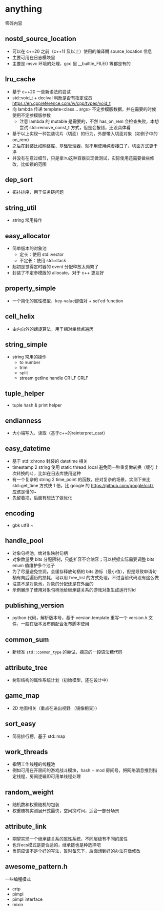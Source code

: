 # anything
零碎内容

## nostd_source_location
- 可以在 c++20 之前（c++11 及以上）使用的编译期 source_location 信息
- 主要可用在日志模块里
- 主要是 msvc 环境的处理，gcc 里 __builtin_FILE() 等都是有的

## lru_cache
- 基于 c++20 一些新语法的尝试
- std::void_t + declval 判断是否有指定成员 https://en.cppreference.com/w/cpp/types/void_t
- 向 lambda 传递 template<class... args> 不定参模版数据，并在需要的时候使用不定参模版参数
  - 注意 lambda 的 mutable 是需要的，不然 has_on_rem 会检查失败，本想尝试 std::remove_const_t 方式，但是会报错，还没具体看
- 基于以上实现一种包装切片（切面）的行为，外部带入切面对象（如例子中的 on_rem）
- 之后在封装比如网络库、基础管理器，就不用使用纯虚接口了，切面方式更干净
- 并没有在意过细节，只是拿lru这种容器实现做测试，实际使用还需要做些修改，比如锁的范围

## dep_sort
- 拓扑排序，用于任务链问题

## string_util
- string 常用操作

## easy_allocator
- 简单版本的对象池
  - 定长：使用 std::vector
  - 不定长：使用 std::stack
- 起初是觉得定时器的 event 分配释放太频繁了
- 封装了不定参模版的 allocate，对于 c++ 更友好

## property_simple
- 一个简化的属性模型，key-value键值对 + set'ed function

## cell_helix
- 由内向外的螺旋算法，用于相对坐标点遍历

## string_simple
- string 常用的操作
  - to number
  - trim
  - split
  - stream getline handle CR LF CRLF

## tuple_helper
- tuple hash & print helper 

## endianness 
- 大小端写入、读取（基于c++的reinterpret_cast）

## easy_datetime
- 基于 std::chrono 封装的 datetime 相关
- timestamp 2 string 使用 static thread_local 避免同一秒重复做转换（缓存上次转换的s），比如在日志库使用这种
- 有一个复杂的 string 2 time_point 的函数，应对复杂的场景，实测下来比 std::get_time 方式快 1 倍，比 google 的 https://github.com/google/cctz 应该是慢的~
- 先留着把，后面有想法了做优化

## encoding
- gbk utf8 ~

## **handle_pool**
- 对象句柄池，给对象映射句柄
- 对象数量受 bits 分配限制，只能扩容不会缩容；可以根据实际需要调整 bits enum 值维护多个池子
- 为了尽量避免空洞，会缓存释放句柄的 bits 游标（最小值），但是导致申请句柄有向后遍历的损耗，可以用 free_list 的方式处理，不过当前代码没有这么做
- 注意不是对象池，对象的分配还是在外面的
- 示例展示了使用对象句柄池给继承链关系的游戏对象生成运行时id

## publishing_version
- python 代码，解析版本号，基于 version.template 重写一个 version.h 文件，一般在版本发布前配合发布脚本使用

## common_sum
- 新标准 `std::common_type` 的尝试，摘录的一段语法糖代码

## **attribute_tree**
- 树形结构的属性系统计划（初始模型，还在设计中）

## **game_map**
- 2D 地图相关（重点在进出视野 （镜像相交））

## sort_easy
- 简易排行榜，基于 std::map

## work_threads
- 指明工作线程的线程池
- 例如可用在开房间的游戏战斗模块，hash + mod 房间号，把网络消息推到指定线程，房间逻辑即可用单线程处理

## random_weight
- 随机数和权重随机的包装
- 权重随机实测展开式最快，空间换时间，适合一部分场景

## attribute_link
- 期望实现一个继承链关系的属性系统，不同层级有不同的属性
- 也许ecs模式是更合适的，继承链也是种选择吧
- 当前应该不是个好的写法，暂时备忘下，后面想到好的办法在做修改

## awesome_pattern.h
一些编程模式
- crtp
- pimpl
- pimpl interface
- mixin
